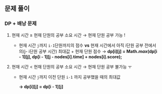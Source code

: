 ## 문제 풀이

### DP + 배낭 문제

1. 현재 시간 ≥ 현재 단원의 공부 소요 시간 → 현재 단원 공부 가능 !
   - 현재 시간 `j`까지 `i-1`단원까지의 점수 **vs** 현재 시간에서 아직 i단원 공부 전에서의(j- i단원 공부 시간) 최대값 + 현재 단원 점수
→ **dp[i][j] = Math.*max*(dp[i - 1][j], dp[i - 1][j - nodes[i].time] + nodes[i].score);**


2. 현재 시간 < 현재 단원의 공부 소요 시간 → 현재 단원 공부 불가능 ㅜ 
   - 현재 시간 `j`까지 이전 단원 `i-1` 까지 공부했을 때의 최대값

        **→ dp[i][j] = dp[i - 1][j]**
